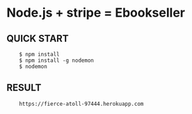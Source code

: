 Node.js + stripe = Ebookseller
=============================
QUICK START
-----------
        $ npm install
        $ npm install -g nodemon
        $ nodemon

RESULT
-----------
        https://fierce-atoll-97444.herokuapp.com